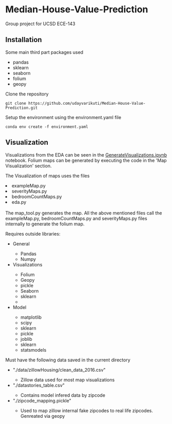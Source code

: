 # Median-House-Value-Prediction
Group project for UCSD ECE-143

## Installation

Some main third part packages used
- pandas
- sklearn
- seaborn
- folium
- geopy

Clone the repository
```
git clone https://github.com/udayvarikuti/Median-House-Value-Prediction.git
```

Setup the environment using the environment.yaml file
```
conda env create -f environment.yaml
```

## Visualization

Visualizations from the EDA can be seen in the [GenerateVisualizations.ipynb](https://github.com/udayvarikuti/Median-House-Value-Prediction/blob/main/GenerateVisualizations.ipynb) notebook. Folium maps can be generated by executing the code in the 'Map Visualization' section.

The Visualization of maps uses the files
<li>exampleMap.py</li>
<li>severityMaps.py</li>
<li>bedroomCountMaps.py</li>
<li>eda.py</li>
<br>
The map_tool.py generates the map. All the above mentioned files call the exampleMap.py, bedroomCountMaps.py and severityMaps.py files internally to generate the folium map.<br>


Requires outside libraries:
<ul>
    <li>General</li>
    <ul>
        <li>Pandas</li>
        <li>Numpy</li>
    </ul>
    <li>Visualizations</li>
        <ul>
            <li>Folium</li>
            <li>Geopy</li>
            <li>pickle</li>
            <li>Seaborn</li>
            <li>sklearn</li>
            <li></li>
        </ul>
    <li>Model</li>
    <ul>
        <li>matplotlib</li>
        <li>scipy</li>
        <li>sklearn</li>
        <li>pickle</li>
        <li>joblib</li>
        <li>sklearn</li>
        <li>statsmodels</li>
    </ul>
    
</ul>

Must have the following data saved in the current directory
<ul>
    <li>"./data/zillowHousing/clean_data_2016.csv"</li>
        <ul>
            <li>Zillow data used for most map visualizations</li>
        </ul>
    <li>"./datastories_table.csv"</li>
        <ul>
            <li>Contains model infered data by zipcode</li>
        </ul>
    <li>"./zipcode_mapping.pickle"</li>
        <ul>
            <li>Used to map zillow internal fake zipcodes to real life zipcodes. Genreated via geopy</li>
        </ul>
</ul>

